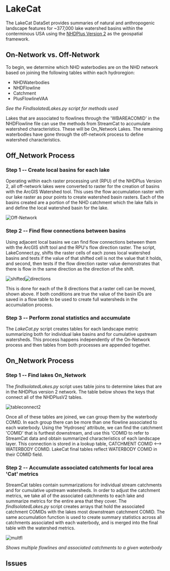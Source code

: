 # LakeCat

The LakeCat DataSet provides summaries of natural and anthropogenic landscape features for ~377,000 lake watershed basins within the conterminous USA using the [NHDPlus Version 2](http://www.horizon-systems.com/NHDPlus/NHDPlusV2_data.php) as the geospatial framework. 

## On-Network vs. Off-Network

To begin, we determine which NHD waterbodies are on the NHD network based on joining the following tables within each hydroregion:

  * NHDWaterbodies
  * NHDFlowline
  * Catchment
  * PlusFlowlineVAA
  
*See the FindIsolatedLakes.py script for methods used*

Lakes that are associated to flowlines through the 'WBAREACOMID' in the NHDFlowline file can use the methods from StreamCat to accumulate watershed characteristics. These will be On_Network Lakes. The remaining waterbodies have gone through the off-network process to define watershed characteristics. 

## Off_Network Process

### Step 1 -- Create local basins for each lake

Operating within each raster processing unit (RPU) of the NHDPlus Version 2, all off-network lakes were converted to raster for the creation of basins with the ArcGIS Watershed tool. This uses the flow accumulation raster with our lake raster as pour points to create watershed basin rasters. Each of the basins created are a portion of the NHD catchment which the lake falls in and define the local watershed basin for the lake. 

![Off-Network](https://cloud.githubusercontent.com/assets/7052993/19703884/648f7f0e-9aba-11e6-90e0-e909b49f5de2.PNG)

### Step 2 -- Find flow connections between basins

Using adjacent local basins we can find flow connections between them with the ArcGIS shift tool and the RPU's flow direction raster. The script, LakeConnect.py, shifts the raster cells of each zones local watershed basins and tests if the value of that shifted cell is not the value that it holds, and second, then tests if the flow direction raster value demonstrates that there is flow in the same direction as the direction of the shift.  

![shifted](https://cloud.githubusercontent.com/assets/7052993/19706148/306e4948-9ac5-11e6-9a80-c7e3362f7bc1.PNG)![directions](https://cloud.githubusercontent.com/assets/7052993/19816175/222618ce-9cfb-11e6-9290-9c737bb0adb2.PNG)

This is done for each of the 8 directions that a raster cell can be moved, shown above.  If both conditions are true the value of the basin IDs are saved in a flow table to be used to create full watersheds in the accumulation process.



### Step 3 -- Perform zonal statistics and accumulate

The *LakeCat.py* script creates tables for each landscape metric summarizing both for individual lake basins and for cumulative upstream watersheds. This process happens independently of the On-Network process and then tables from both processes are appended together.

## On_Network Process

### Step 1 -- Find lakes On_Network

The *findIsolatedLakes.py* script uses table joins to determine lakes that are in the NHDPlus version 2 network. The table below shows the keys that connect all of the NHDPlusV2 tables.

![tableconnect2](https://cloud.githubusercontent.com/assets/7052993/19823341/f037171a-9d1c-11e6-84bb-5035685a7b2e.PNG)

Once all of these tables are joined, we can group them by the waterbody COMID. In each group there can be more than one flowline associated to each waterbody.  Using the 'Hydroseq' attribute, we can find the catchment 'COMID' that is furthest downstream, and use this 'COMID to refer to StreamCat data and obtain summarized characteristics of each landscape layer.  This connection is stored in a lookup table, CATCHMENT COMID <--> WATERBODY COMID.  LakeCat final tables reflect WATERBODY COMID in their COMID field. 

### Step 2 -- Accumulate associated catchments for local area 'Cat' metrics

StreamCat tables contain summarizations for individual stream catchments and for cumulative upstream watersheds. In order to adjust the catchment metrics, we take all of the associated catchments to each lake and summarize metrics for the entire area that they cover. The *findIsolatedLakes.py* script creates arrays that hold the associated catchment COMIDs with the lakes most downstream catchment COMID. The same accumulation function is used to create summary statistics across all catchments associated with each waterbody, and is merged into the final table with the watershed metrics.

![multfl](https://cloud.githubusercontent.com/assets/7052993/19825114/54100a0a-9d2a-11e6-98b9-6e90e03c3d5e.png)

*Shows multiple flowlines and associated catchments to a given waterbody*

## Issues






